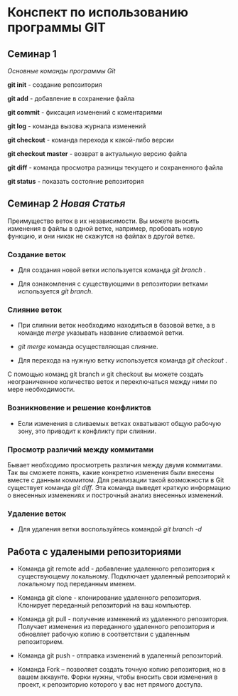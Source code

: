 # Конспект по использованию программы GIT

## Семинар 1

*Основные команды программы Git*

**git init** - создание репозитория

**git add** - добавление в сохранение файла

**git commit** - фиксация изменений с коментариями

**git log** - команда вызова журнала изменений

**git checkout** - команда перехода к какой-либо версии

**git checkout master** - возврат в актуальную версию файла

**git diff** - команда просмотра разницы текущего и сохраненного файла

**git status** - показать состояние репозитория

## Семинар 2 *Новая Статья*

Преимущество веток в их независимости. Вы можете вносить изменения в файлы в одной ветке, например, пробовать новую функцию, и они никак не скажутся на файлах в другой ветке. 

 ### Создание веток
 * Для создания новой ветки используется команда *git branch <branch name>*.
  
 * Для ознакомления с существующими в репозитории ветками используется *git branch*.

 ### Слияние веток

 * При слиянии веток необходимо находиться в базовой ветке, а в команде *merge* указывать название сливаемой ветки.

 * *git merge <branch name>* команда осуществляющая слияние. 

 * Для перехода на нужную ветку используется команда *git checkout <branch name>*.

 С помощью команд git branch и git checkout вы можете создать неограниченное количество веток и переключаться между ними по мере необходимости.

 ### Возникновение и решение конфликтов

* Если изменения в сливаемых ветках охватывают общую рабочую зону, это приводит к конфликту при слиянии.

### Просмотр различий между коммитами

Бывает необходимо просмотреть различия между двумя коммитами. Так вы сможете понять, какие конкретно изменения были внесены вместе с данным коммитом. Для реализации такой возможности в Git существует команда *git diff*.
Эта команда выведет краткую информацию о внесенных изменениях и построчный анализ внесенных изменений.

### Удаление веток

* Для удаления ветки воспользуйтесь командой *git branch -d <branch name>*

## Работа с удалеными репозиториями

* Команда git remote add - добавление удаленного репозитория к существующему локальному. Подключает удаленный репозиторий к локальному под переданным именем.

* Команда git clone - клонирование удаленного репозитория. Клонирует переданный репозиторий на ваш компьютер.

* Команда git pull - получение изменений из удаленного репозитория. Получает изменения из переданного удаленного репозитория и обновляет рабочую копию в соответствии с удаленным репозиторием. 

* Команда git push - отправка изменений в удаленный репозиторий. 

* Команда Fork – позволяет создать точную копию репозитория, но в вашем аккаунте. Форки нужны, чтобы вносить свои изменения в проект, к репозиторию которого у вас нет прямого доступа.
